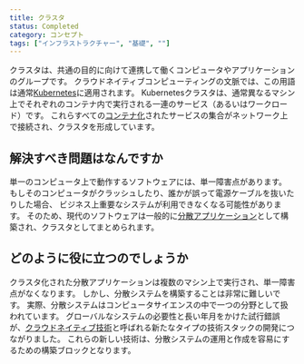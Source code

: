 ```yaml
---
title: クラスタ
status: Completed
category: コンセプト
tags: ["インフラストラクチャー", "基礎", ""]
---
```


クラスタは、共通の目的に向けて連携して働くコンピュータやアプリケーションのグループです。
クラウドネイティブコンピューティングの文脈では、この用語は通常[Kubernetes](/ja/kubernetes/)に適用されます。
Kubernetesクラスタは、通常異なるマシン上でそれぞれのコンテナ内で実行される一連のサービス（あるいはワークロード）です。
これらすべての[コンテナ化](/ja/containerization/)されたサービスの集合がネットワーク上で接続され、クラスタを形成しています。

## 解決すべき問題はなんですか

単一のコンピュータ上で動作するソフトウェアには、単一障害点があります。
もしそのコンピュータがクラッシュしたり、誰かが誤って電源ケーブルを抜いたりした場合、
ビジネス上重要なシステムが利用できなくなる可能性があります。
そのため、現代のソフトウェアは一般的に[分散アプリケーション](/ja/distributed-apps/)として構築され、クラスタとしてまとめられます。

## どのように役に立つのでしょうか

クラスタ化された分散アプリケーションは複数のマシン上で実行され、単一障害点がなくなります。
しかし、分散システムを構築することは非常に難しいです。
実際、分散システムはコンピュータサイエンスの中で一つの分野として扱われています。
グローバルなシステムの必要性と長い年月をかけた試行錯誤が、[クラウドネイティブ技術](/ja/cloud-native-tech/)と呼ばれる新たなタイプの技術スタックの開発につながりました。
これらの新しい技術は、分散システムの運用と作成を容易にするための構築ブロックとなります。
